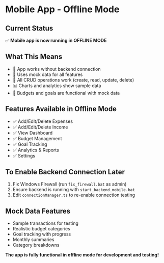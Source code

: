 # Mobile App - Offline Mode

## Current Status
✅ **Mobile app is now running in OFFLINE MODE**

## What This Means
- 📱 App works without backend connection
- 💾 Uses mock data for all features
- 🔄 All CRUD operations work (create, read, update, delete)
- 📊 Charts and analytics show sample data
- 🎯 Budgets and goals are functional with mock data

## Features Available in Offline Mode
- ✅ Add/Edit/Delete Expenses
- ✅ Add/Edit/Delete Income
- ✅ View Dashboard
- ✅ Budget Management
- ✅ Goal Tracking
- ✅ Analytics & Reports
- ✅ Settings

## To Enable Backend Connection Later
1. Fix Windows Firewall (run `fix_firewall.bat` as admin)
2. Ensure backend is running with `start_backend_mobile.bat`
3. Edit `connectionManager.ts` to re-enable connection testing

## Mock Data Features
- Sample transactions for testing
- Realistic budget categories
- Goal tracking with progress
- Monthly summaries
- Category breakdowns

**The app is fully functional in offline mode for development and testing!**